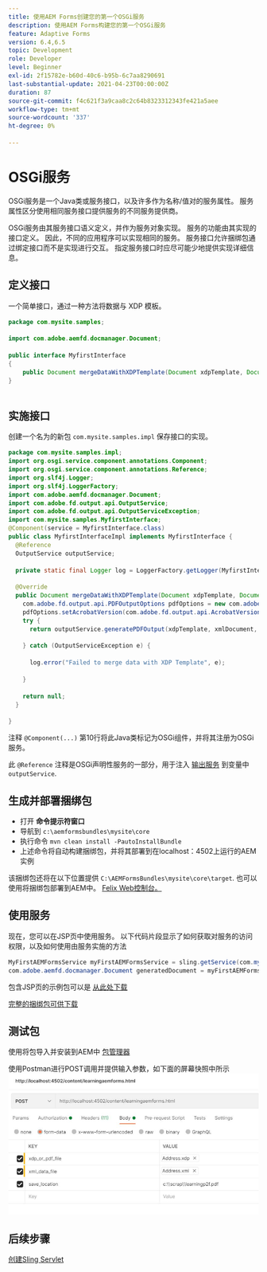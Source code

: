 ```yaml
---
title: 使用AEM Forms创建您的第一个OSGi服务
description: 使用AEM Forms构建您的第一个OSGi服务
feature: Adaptive Forms
version: 6.4,6.5
topic: Development
role: Developer
level: Beginner
exl-id: 2f15782e-b60d-40c6-b95b-6c7aa8290691
last-substantial-update: 2021-04-23T00:00:00Z
duration: 87
source-git-commit: f4c621f3a9caa8c2c64b8323312343fe421a5aee
workflow-type: tm+mt
source-wordcount: '337'
ht-degree: 0%

---
```


# OSGi服务

OSGi服务是一个Java类或服务接口，以及许多作为名称/值对的服务属性。 服务属性区分使用相同服务接口提供服务的不同服务提供商。

OSGi服务由其服务接口语义定义，并作为服务对象实现。 服务的功能由其实现的接口定义。 因此，不同的应用程序可以实现相同的服务。 服务接口允许捆绑包通过绑定接口而不是实现进行交互。 指定服务接口时应尽可能少地提供实现详细信息。

## 定义接口

一个简单接口，通过一种方法将数据与 <span class="x x-first x-last">XDP</span> 模板。

```java
package com.mysite.samples;

import com.adobe.aemfd.docmanager.Document;

public interface MyfirstInterface
{
    public Document mergeDataWithXDPTemplate(Document xdpTemplate, Document xmlDocument);
}
 
```

## 实施接口

创建一个名为的新包 `com.mysite.samples.impl` 保存接口的实现。

```java
package com.mysite.samples.impl;
import org.osgi.service.component.annotations.Component;
import org.osgi.service.component.annotations.Reference;
import org.slf4j.Logger;
import org.slf4j.LoggerFactory;
import com.adobe.aemfd.docmanager.Document;
import com.adobe.fd.output.api.OutputService;
import com.adobe.fd.output.api.OutputServiceException;
import com.mysite.samples.MyfirstInterface;
@Component(service = MyfirstInterface.class)
public class MyfirstInterfaceImpl implements MyfirstInterface {
  @Reference
  OutputService outputService;

  private static final Logger log = LoggerFactory.getLogger(MyfirstInterfaceImpl.class);

  @Override
  public Document mergeDataWithXDPTemplate(Document xdpTemplate, Document xmlDocument) {
    com.adobe.fd.output.api.PDFOutputOptions pdfOptions = new com.adobe.fd.output.api.PDFOutputOptions();
    pdfOptions.setAcrobatVersion(com.adobe.fd.output.api.AcrobatVersion.Acrobat_11);
    try {
      return outputService.generatePDFOutput(xdpTemplate, xmlDocument, pdfOptions);

    } catch (OutputServiceException e) {

      log.error("Failed to merge data with XDP Template", e);

    }

    return null;
  }

}
```

注释 `@Component(...)` 第10行将此Java类标记为OSGi组件，并将其注册为OSGi服务。

此 `@Reference` 注释是OSGi声明性服务的一部分，用于注入 [输出服务](https://helpx.adobe.com/experience-manager/6-5/forms/javadocs/index.html?com/adobe/fd/output/api/OutputService.html) 到变量中 `outputService`.


## 生成并部署捆绑包

* 打开 **命令提示符窗口**
* 导航到 `c:\aemformsbundles\mysite\core`
* 执行命令 `mvn clean install -PautoInstallBundle`
* 上述命令将自动构建捆绑包，并将其部署到在localhost：4502上运行的AEM实例

该捆绑包还将在以下位置提供 `C:\AEMFormsBundles\mysite\core\target`. 也可以使用将捆绑包部署到AEM中。 [Felix Web控制台。](http://localhost:4502/system/console/bundles)

## 使用服务

现在，您可以在JSP页中使用服务。 以下代码片段显示了如何获取对服务的访问权限，以及如何使用由服务实施的方法

```java
MyFirstAEMFormsService myFirstAEMFormsService = sling.getService(com.mysite.samples.MyFirstAEMFormsService.class);
com.adobe.aemfd.docmanager.Document generatedDocument = myFirstAEMFormsService.mergeDataWithXDPTemplate(xdp_or_pdf_template,xmlDocument);
```

包含JSP页的示例包可以是 [从此处下载](assets/learning_aem_forms.zip)

[完整的捆绑包可供下载](assets/mysite.core-1.0.0-SNAPSHOT.jar)

## 测试包

使用将包导入并安装到AEM中 [包管理器](http://localhost:4502/crx/packmgr/index.jsp)

使用Postman进行POST调用并提供输入参数，如下面的屏幕快照中所示
![邮递员](assets/test-service-postman.JPG)

## 后续步骤

[创建Sling Servlet](./create-servlet.md)

